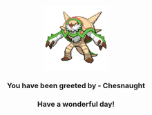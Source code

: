 <p align="center">
    <img src="https://raw.githubusercontent.com/PokeAPI/sprites/master/sprites/pokemon/652.png" width="150" height="150">
</p>
<h3 align="center">You have been greeted by - <b>Chesnaught</b></h3>
<h3 align="center">Have a wonderful day!</h3>
